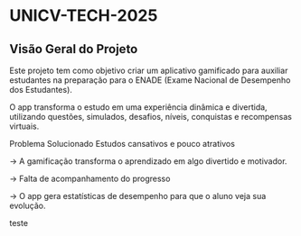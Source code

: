# UNICV-TECH-2025
## Visão Geral do Projeto
Este projeto tem como objetivo criar um aplicativo gamificado para auxiliar estudantes na preparação para o ENADE (Exame Nacional de Desempenho dos Estudantes).

O app transforma o estudo em uma experiência dinâmica e divertida, utilizando questões, simulados, desafios, níveis, conquistas e recompensas virtuais.

Problema Solucionado
Estudos cansativos e pouco atrativos

→ A gamificação transforma o aprendizado em algo divertido e motivador.

→ Falta de acompanhamento do progresso

→ O app gera estatísticas de desempenho para que o aluno veja sua evolução.

teste